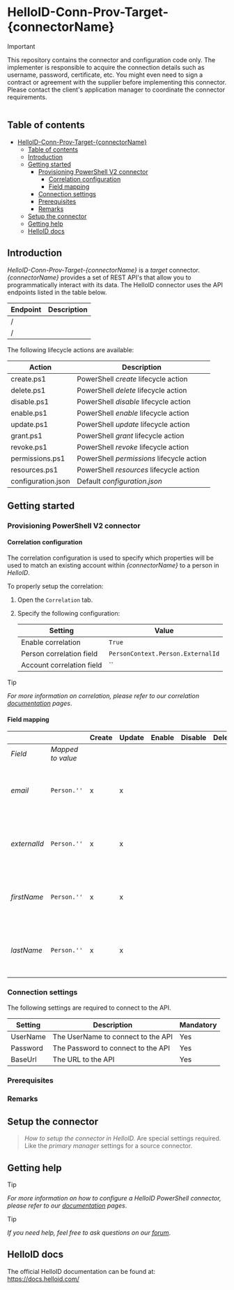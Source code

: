 
# HelloID-Conn-Prov-Target-{connectorName}

> [!IMPORTANT]
> This repository contains the connector and configuration code only. The implementer is responsible to acquire the connection details such as username, password, certificate, etc. You might even need to sign a contract or agreement with the supplier before implementing this connector. Please contact the client's application manager to coordinate the connector requirements.

<p align="center">
  <img src="">
</p>

## Table of contents

- [HelloID-Conn-Prov-Target-{connectorName}](#helloid-conn-prov-target-{connectorname})
  - [Table of contents](#table-of-contents)
  - [Introduction](#introduction)
  - [Getting started](#getting-started)
    - [Provisioning PowerShell V2 connector](#provisioning-powershell-v2-connector)
      - [Correlation configuration](#correlation-configuration)
      - [Field mapping](#field-mapping)
    - [Connection settings](#connection-settings)
    - [Prerequisites](#prerequisites)
    - [Remarks](#remarks)
  - [Setup the connector](#setup-the-connector)
  - [Getting help](#getting-help)
  - [HelloID docs](#helloid-docs)

## Introduction

_HelloID-Conn-Prov-Target-{connectorName}_ is a _target_ connector. _{connectorName}_ provides a set of REST API's that allow you to programmatically interact with its data. The HelloID connector uses the API endpoints listed in the table below.

| Endpoint | Description |
| -------- | ----------- |
| /        |             |
| /        |             |

The following lifecycle actions are available:

| Action                 | Description                                      |
| ---------------------- | ------------------------------------------------ |
| create.ps1             | PowerShell _create_ lifecycle action             |
| delete.ps1             | PowerShell _delete_ lifecycle action             |
| disable.ps1            | PowerShell _disable_ lifecycle action            |
| enable.ps1             | PowerShell _enable_ lifecycle action             |
| update.ps1             | PowerShell _update_ lifecycle action             |
| grant.ps1              | PowerShell _grant_ lifecycle action              |
| revoke.ps1             | PowerShell _revoke_ lifecycle action             |
| permissions.ps1        | PowerShell _permissions_ lifecycle action        |
| resources.ps1          | PowerShell _resources_ lifecycle action          |
| configuration.json     | Default _configuration.json_                     |

## Getting started

### Provisioning PowerShell V2 connector

#### Correlation configuration

The correlation configuration is used to specify which properties will be used to match an existing account within _{connectorName}_ to a person in _HelloID_.

To properly setup the correlation:

1. Open the `Correlation` tab.

2. Specify the following configuration:

    | Setting                   | Value                             |
    | ------------------------- | --------------------------------- |
    | Enable correlation        | `True`                            |
    | Person correlation field  | `PersonContext.Person.ExternalId` |
    | Account correlation field | ``                                |

> [!TIP]
> _For more information on correlation, please refer to our correlation [documentation](https://docs.helloid.com/en/provisioning/target-systems/powershell-v2-target-systems/correlation.html) pages_.

#### Field mapping

|              |                   | Create | Update | Enable | Disable | Delete |         |                                                                       |               |
| ------------ | ----------------- | ------ | ------ | ------ | ------- | ------ | ------- | --------------------------------------------------------------------- | ------------- |
| _Field_      | _Mapped to value_ |        |        |        |         |        | _Type_  | _Options:_                                                            | _Description_ |
| _email_      | `Person.''`       | x      | x      |        |         |        | `Field` | - Use in notifications: `false` <br> - Store in account data: `false` |
| _externalId_ | `Person.''`       | x      | x      |        |         |        | `Field` | - Use in notifications: `false` <br> - Store in account data: `false` |
| _firstName_  | `Person.''`       | x      | x      |        |         |        | `Field` | - Use in notifications: `false` <br> - Store in account data: `false` |
| _lastName_   | `Person.''`       | x      | x      |        |         |        | `Field` | - Use in notifications: `false` <br> - Store in account data: `false` |

### Connection settings

The following settings are required to connect to the API.

| Setting  | Description                        | Mandatory |
| -------- | ---------------------------------- | --------- |
| UserName | The UserName to connect to the API | Yes       |
| Password | The Password to connect to the API | Yes       |
| BaseUrl  | The URL to the API                 | Yes       |

### Prerequisites

### Remarks

## Setup the connector

> _How to setup the connector in HelloID._ Are special settings required. Like the _primary manager_ settings for a source connector.

## Getting help

> [!TIP]
> _For more information on how to configure a HelloID PowerShell connector, please refer to our [documentation](https://docs.helloid.com/en/provisioning/target-systems/powershell-v2-target-systems.html) pages_.

> [!TIP]
>  _If you need help, feel free to ask questions on our [forum](https://forum.helloid.com)_.

## HelloID docs

The official HelloID documentation can be found at: https://docs.helloid.com/

